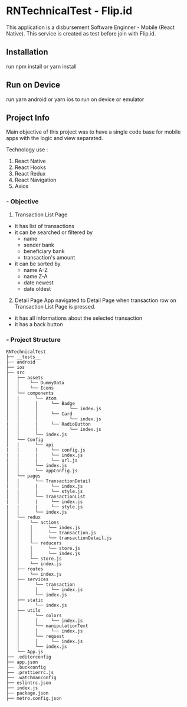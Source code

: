 # RNTechnicalTest - Flip.id

This application is a disbursement Software Enginner - Mobile (React Native). This service is created as test before join with Flip.id.


## Installation

run npm install or yarn install

## Run on Device
run yarn android or yarn ios to run on device or emulator

## Project Info

Main objective of this project was to have a single code base for mobile apps with the logic and view separated.

Technology use : 
1. React Native
2. React Hooks
3. React Redux
4. React Navigation
5. Axios


### - Objective
1. Transaction List Page

- it has list of transactions
- it can be searched or filtered by
    - name
    - sender bank
    - beneficiary bank
    - transaction's amount
- it can be sorted by
    - name A-Z
    - name Z-A
    - date newest
    - date oldest

2. Detail Page
App navigated to Detail Page when transaction row on Transaction List Page is pressed.

- it has all informations about the selected transaction
- it has a back button

### - Project Structure

  ```
RNTechnicalTest
├── __tests__
├── android
├── ios
├── src
│   ├── assets
│   │    └── DummyData
│   │    └── Icons
│   └── components
│   │      └── Atom
│   │      │     └── Badge
│   │      │            └── index.js
│   │      │     └── Card
│   │      │            └── index.js
|   |      |     └── RadioButton 
│   │      │            └── index.js
│   │      └── index.js
│   └── Config
│   │      └── api
|   |      |     └── config.js
|   |      |     └── index.js 
|   |      |     └── url.js 
│   │      └── index.js
│   │      └── appConfig.js
│   └── pages
│   │      └── TransactionDetail
|   |      |     └── index.js 
|   |      |     └── style.js 
│   │      └── TransactionList
|   |      |     └── index.js 
|   |      |     └── style.js 
│   │      └── index.js
│   └── redux
│   │    └── actions
│   │    │      └── index.js
│   │    │      └── transaction.js
│   │    │      └── transactionDetail.js
│   │    └── reducers
│   │    │      └── store.js
│   │    │      └── index.js
│   │    └── store.js
│   │    └── index.js
│   ├── routes
│   │    └── index.js
│   ├── services
│   │      └── transaction
│   │      │     └── index.js
│   │      └── index.js
│   ├── static
│   │      └── index.js
│   ├── utils
│   │      └── colors
│   │      │     └── index.js
│   │      └── manipulationText
│   │      │     └── index.js
│   │      └── request
│   │      │     └── index.js
│   │      └── index.js
│   └── App.js
├── .editorconfig
├── app.json
├── .buckconfig
├── .prettierrc.js
├── .watchmanconfig
├── eslintrc.json
├── index.js
├── package.json
├── metro.config.json
```

  
  
